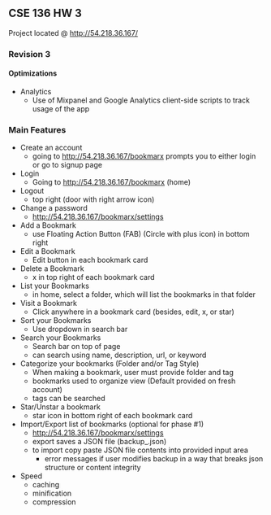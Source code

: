 ## CSE 136 HW 3

Project located @ http://54.218.36.167/

### Revision 3

#### Optimizations
- Analytics 
  - Use of Mixpanel and Google Analytics client-side scripts to track usage of the app

### Main Features

- Create an account
  - going to http://54.218.36.167/bookmarx prompts you to either login or go to signup page
- Login
  - Going to http://54.218.36.167/bookmarx (home)
- Logout
  - top right (door with right arrow icon) 
- Change a password
  - http://54.218.36.167/bookmarx/settings 
- Add a Bookmark
  - use Floating Action Button (FAB) (Circle with plus icon) in bottom right
- Edit a Bookmark
  - Edit button in each bookmark card
- Delete a Bookmark
  - x in top right of each bookmark card
- List your Bookmarks
  - in home, select a folder, which will list the bookmarks in that folder
- Visit a Bookmark
  - Click anywhere in a bookmark card (besides, edit, x, or star)
- Sort your Bookmarks
  - Use dropdown in search bar
- Search your Bookmarks
  - Search bar on top of page
  - can search using name, description, url, or keyword
- Categorize your bookmarks (Folder and/or Tag Style)
  - When making a bookmark, user must provide folder and tag
  - bookmarks used to organize view (Default provided on fresh account)
  - tags can be searched
- Star/Unstar a bookmark
  - star icon in bottom right of each bookmark card
- Import/Export list of bookmarks (optional for phase #1)
  - http://54.218.36.167/bookmarx/settings
  - export saves a JSON file (backup_<datestamp>.json)
  - to import copy paste JSON file contents into provided input area
    - error messages if user modifies backup in a way that breaks json structure or content integrity 
- Speed
  - caching 
  - minification
  - compression 



